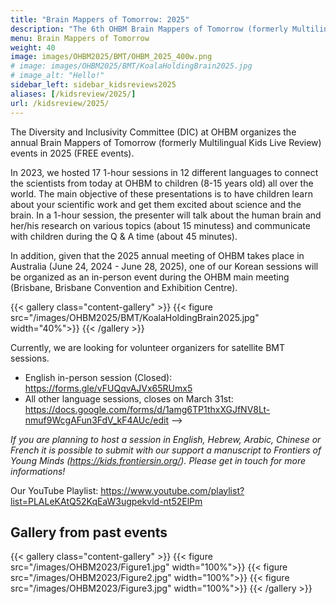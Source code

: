 ```yaml
---
title: "Brain Mappers of Tomorrow: 2025"
description: "The 6th OHBM Brain Mappers of Tomorrow (formerly Multilingual Kids Live Review)"
menu: Brain Mappers of Tomorrow
weight: 40
image: images/OHBM2025/BMT/OHBM_2025_400w.png
# image: images/OHBM2025/BMT/KoalaHoldingBrain2025.jpg
# image_alt: "Hello!"
sidebar_left: sidebar_kidsreviews2025
aliases: [/kidsreview/2025/]
url: /kidsreview/2025/
---
```


The Diversity and Inclusivity Committee (DIC) at OHBM organizes the annual Brain Mappers of Tomorrow (formerly Multilingual Kids Live Review) events in 2025 (FREE events). 

In 2023, we hosted 17 1-hour sessions in 12 different languages to connect the scientists from today at OHBM to children (8-15 years old) all over the world. The main objective of these presentations is to have children learn about your scientific work and get them excited about science and the brain. In a 1-hour session, the presenter will talk about the human brain and her/his research on various topics (about 15 minutess) and communicate with children during the Q & A time (about 45 minutes). 

In addition, given that the 2025 annual meeting of OHBM takes place in Australia (June 24, 2024 - June 28, 2025), one of our Korean sessions will be organized as an in-person event during the OHBM main meeting (Brisbane, Brisbane Convention and Exhibition Centre).

{{< gallery class="content-gallery" >}}
  {{< figure src="/images/OHBM2025/BMT/KoalaHoldingBrain2025.jpg" width="40%">}}
{{< /gallery >}}

Currently, we are looking for volunteer organizers for satellite BMT sessions. 
* English in-person session (Closed): https://forms.gle/vFUQqvAJVx65RUmx5
* All other language sessions, closes on March 31st: https://docs.google.com/forms/d/1amg6TP1thxXGJfNV8Lt-nmuf9WcgAFun3FdV_kF4AUc/edit -->

_If you are planning to host a session in English, Hebrew, Arabic, Chinese or French it is possible to submit with our support a manuscript to Frontiers of Young Minds (https://kids.frontiersin.org/). Please get in touch for more informations!_

<!-- Event Registration: https://ohbm-dic.github.io/kidsreview/2024/registration/ (No registration fee)
* Registration OPEN: January 8th
* Registration CLOSED: March 31st
* Registration IN PREPARATION: Korean -->

Our YouTube Playlist: https://www.youtube.com/playlist?list=PLALeKAtQ52KqEaW3ugpekvld-nt52ElPm

<!-- ## Organizers 

<!-- UPDATE ORGANIZERS! -->

<!-- {{< gallery class="content-gallery" >}}
  {{< figure src="/images/OHBM2024/OHBM_KidsReview2024_organizers_new.jpg" width="100%">}}
{{< /gallery >}} -->

## Gallery from past events

{{< gallery class="content-gallery" >}}
  {{< figure src="/images/OHBM2023/Figure1.jpg" width="100%">}}
  {{< figure src="/images/OHBM2023/Figure2.jpg" width="100%">}}
  {{< figure src="/images/OHBM2023/Figure3.jpg" width="100%">}}
{{< /gallery >}}


